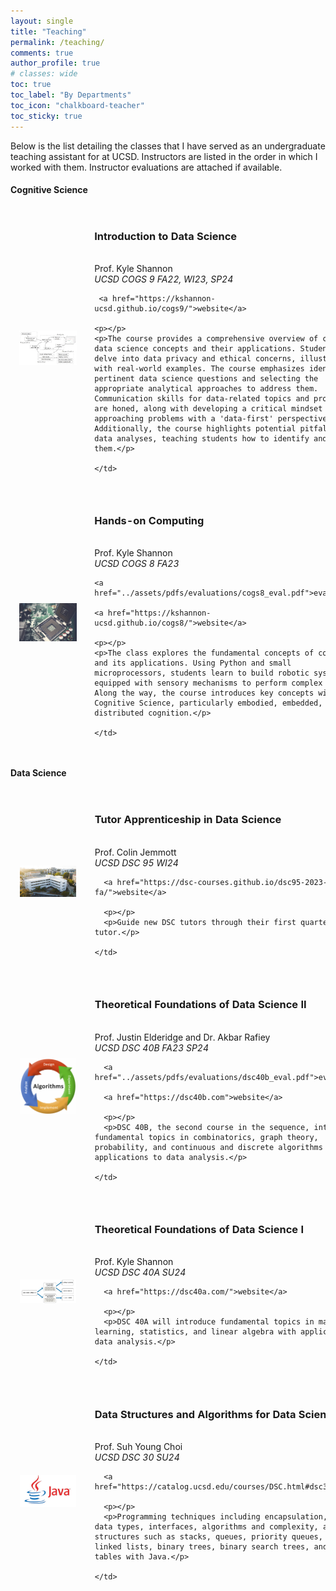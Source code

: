 ```yaml
---
layout: single
title: "Teaching"
permalink: /teaching/
comments: true
author_profile: true
# classes: wide
toc: true
toc_label: "By Departments"
toc_icon: "chalkboard-teacher"
toc_sticky: true
---
```


Below is the list detailing the classes that I have served as an undergraduate teaching assistant for at UCSD. Instructors are listed in the order in which I worked with them. Instructor evaluations are attached if available. 

<!-- ### Teaching by Department
{: .no_toc .text-delta }

1. TOC
{:toc} -->

#### Cognitive Science

<table style="width:100%;border:0px;border-spacing:0px;border-collapse:separate;margin-right:auto;margin-left:auto;">

<tr>
    <td style="padding:2.5%;width:25%;vertical-align:middle;min-width:120px">
    <img src="../assets/images/cogs9.png" alt="teaching image" style="width:auto; height:auto; max-width:100%;" />
    </td>
    <td style="padding:2.5%;width:75%;vertical-align:middle">
    <h3> Introduction to Data Science</h3>
    <br>
    Prof. Kyle Shannon
    <br>
    <em>UCSD COGS 9  FA22, WI23, SP24</em>
    <br>

     <a href="https://kshannon-ucsd.github.io/cogs9/">website</a>

    <p></p>
    <p>The course provides a comprehensive overview of core data science concepts and their applications. Students will delve into data privacy and ethical concerns, illustrated with real-world examples. The course emphasizes identifying pertinent data science questions and selecting the appropriate analytical approaches to address them. Communication skills for data-related topics and projects are honed, along with developing a critical mindset for approaching problems with a 'data-first' perspective. Additionally, the course highlights potential pitfalls in data analyses, teaching students how to identify and avoid them.</p>

    </td>
</tr>

<tr>
    <td style="padding:2.5%;width:25%;vertical-align:middle;min-width:120px">
    <img src="../assets/images/cogs8.png" alt="teaching image" style="width:auto; height:auto; max-width:100%;" />
    </td>
    <td style="padding:2.5%;width:75%;vertical-align:middle">
    <h3> Hands-on Computing</h3>
    <br>
    Prof. Kyle Shannon
    <br>
    <em>UCSD COGS 8 FA23</em>
    <br>

    <a href="../assets/pdfs/evaluations/cogs8_eval.pdf">evaluation</a> 

    <a href="https://kshannon-ucsd.github.io/cogs8/">website</a>

    <p></p>
    <p>The class explores the fundamental concepts of computing and its applications. Using Python and small microprocessors, students learn to build robotic systems equipped with sensory mechanisms to perform complex tasks. Along the way, the course introduces key concepts within Cognitive Science, particularly embodied, embedded, and distributed cognition.</p>

    </td>
</tr>
</table>

#### Data Science

<table style="width:100%;border:0px;border-spacing:0px;border-collapse:separate;margin-right:auto;margin-left:auto;">

  <tr>
    <td style="padding:2.5%;width:25%;vertical-align:middle;min-width:120px">
      <img src="../assets/images/HDSI_Drone-Aerial.png" alt="teaching image" style="width:auto; height:auto; max-width:100%;" />
    </td>
    <td style="padding:2.5%;width:75%;vertical-align:middle">
      <h3>Tutor Apprenticeship in Data Science</h3>
      <br>
      Prof. Colin Jemmott
      <br>
      <em>UCSD DSC 95  WI24</em>
      <br>
      
      <a href="https://dsc-courses.github.io/dsc95-2023-fa/">website</a>
      
      <p></p>
      <p>Guide new DSC tutors through their first quarter as a tutor.</p>

    </td>
  </tr>

  <tr>
    <td style="padding:2.5%;width:25%;vertical-align:middle;min-width:120px">
      <img src="../assets/images/dsc40b.png" alt="teaching image" style="width:auto; height:auto; max-width:100%;" />
    </td>
    <td style="padding:2.5%;width:75%;vertical-align:middle">
      <h3>Theoretical Foundations of Data Science II</h3>
      <br>
      Prof. Justin Elderidge and Dr. Akbar Rafiey
      <br>
      <em>UCSD DSC 40B  FA23 SP24</em>
      <br>
      
      <a href="../assets/pdfs/evaluations/dsc40b_eval.pdf">evaluation</a> 
      
      <a href="https://dsc40b.com">website</a>
      
      <p></p>
      <p>DSC 40B, the second course in the sequence, introduces fundamental topics in combinatorics, graph theory, probability, and continuous and discrete algorithms with applications to data analysis.</p>

    </td>
  </tr>

  <tr>
    <td style="padding:2.5%;width:25%;vertical-align:middle;min-width:120px">
      <img src="../assets/images/dsc40a.png" alt="teaching image" style="width:auto; height:auto; max-width:100%;" />
    </td>
    <td style="padding:2.5%;width:75%;vertical-align:middle">
      <h3>Theoretical Foundations of Data Science I</h3>
      <br>
      Prof. Kyle Shannon
      <br>
      <em>UCSD DSC 40A  SU24</em>
      <br>
      
      <a href="https://dsc40a.com/">website</a>
      
      <p></p>
      <p>DSC 40A will introduce fundamental topics in machine learning, statistics, and linear algebra with applications to data analysis.</p>

    </td>
  </tr>


  <tr>
    <td style="padding:2.5%;width:25%;vertical-align:middle;min-width:120px">
      <img src="../assets/images/dsc30.png" alt="teaching image" style="width:auto; height:auto; max-width:100%;" />
    </td>
    <td style="padding:2.5%;width:75%;vertical-align:middle">
      <h3>Data Structures and Algorithms for Data Science </h3>
      <br>
      Prof. Suh Young Choi
      <br>
      <em>UCSD DSC 30  SU24</em>
      <br>
      
      <a href="https://catalog.ucsd.edu/courses/DSC.html#dsc30">website</a>
      
      <p></p>
      <p>Programming techniques including encapsulation, abstract data types, interfaces, algorithms and complexity, and data structures such as stacks, queues, priority queues, heaps, linked lists, binary trees, binary search trees, and hash tables with Java.</p>

    </td>
  </tr>

</table>
